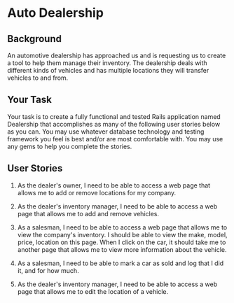 # Auto Dealership

## Background
An automotive dealership has approached us and is requesting us to create a tool to help them manage their inventory.
The dealership deals with different kinds of vehicles and has multiple locations they will transfer vehicles to and from.

## Your Task
Your task is to create a fully functional and tested Rails application named Dealership that accomplishes as many of the following user stories below as you can.
  You may use whatever database technology and testing framework
you feel is best and/or are most comfortable with.  You may use any gems to help you complete the stories.

## User Stories

1. As the dealer's owner, I need to be able to access a web page that allows me to add or remove locations for my company.

2. As the dealer's inventory manager, I need to be able to access a web page that allows me to add and remove vehicles.

3. As a salesman, I need to be able to access a web page that allows me to view the company's inventory.
  I should be able to view the make, model, price, location on this page.  When I click on the car, it should take me
  to another page that allows me to view more information about the vehicle.

4. As a salesman, I need to be able to mark a car as sold and log that I did it, and for how much.

5. As the dealer's inventory manager, I need to be able to access a web page that allows me to edit the location of a vehicle.
